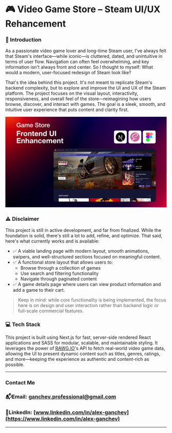 # 🎮 Video Game Store – Steam UI/UX Rehancement

### 🧠 Introduction

As a passionate video game lover and long-time Steam user, I've always felt that Steam's interface—while iconic—is cluttered, dated, and unintuitive in terms of user flow. Navigation can often feel overwhelming, and key information isn't always front and center. So I thought to myself: What would a modern, user-focused redesign of Steam look like?

That's the idea behind this project. It's not meant to replicate Steam's backend complexity, but to explore and improve the UI and UX of the Steam platform. The project focuses on the visual layout, interactivity, responsiveness, and overall feel of the store—reimagining how users browse, discover, and interact with games. The goal is a sleek, smooth, and intuitive user experience that puts content and clarity first.

![Poster](./public/assets/images/poster.png)

### ⚠️ Disclaimer

This project is still in active development, and far from finalized. While the foundation is solid, there's still a lot to add, refine, and optimize. That said, here's what currently works and is available:

- ✅ A viable landing page with modern layout, smooth animations, swipers, and well-structured sections focused on meaningful content.
- ✅ A functional store layout that allows users to:
  - Browse through a collection of games
  - Use search and filtering functionality
  - Navigate through paginated content
- ✅ A game details page where users can view product information and add a game to their cart.

> Keep in mind: while core functionality is being implemented, the focus here is on design and user interaction rather than backend logic or full-scale commercial features.

### 💻 Tech Stack

This project is built using Next.js for fast, server-side rendered React applications and SASS for modular, scalable, and maintainable styling. It leverages the power of [RAWG.IO](https://rawg.io/apidocs)'s API to fetch real-world video game data, allowing the UI to present dynamic content such as titles, genres, ratings, and more—keeping the experience as authentic and content-rich as possible.

---

### Contact Me

### 📬Email: ganchev.professional@gmail.com

### 📌LinkedIn: [www.linkedin.com/in/alex-ganchev](https://www.linkedin.com/in/alex-ganchev)

---
